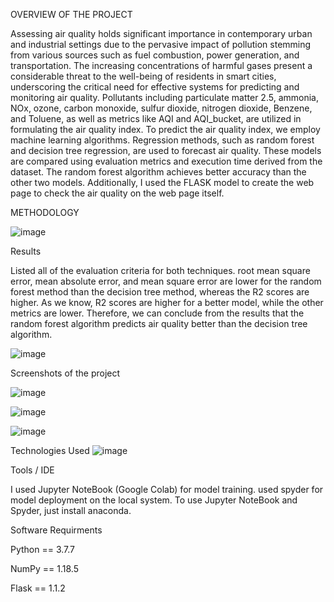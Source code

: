 OVERVIEW OF THE PROJECT

Assessing air quality holds significant importance in contemporary urban and industrial settings due to the pervasive impact of pollution stemming from various sources such as fuel combustion,
power generation, and transportation. The increasing concentrations of harmful gases present a considerable threat to the well-being of residents in smart cities, underscoring the critical need for effective systems for predicting and monitoring air quality. Pollutants including particulate matter 2.5, ammonia, NOx, ozone, carbon monoxide, sulfur dioxide, nitrogen dioxide, Benzene, and Toluene, as well as metrics like AQI and AQI_bucket, are utilized in formulating the air quality index. To predict the air quality index, we employ machine learning algorithms. Regression methods, such as random forest and decision tree regression, are used to forecast air quality. These models are compared using evaluation metrics and execution time derived from the dataset. The random forest algorithm achieves better accuracy than the other two models. Additionally, I used the FLASK model to create the web page to check the air quality on the web page itself.

METHODOLOGY

![image](https://github.com/user-attachments/assets/cf15111b-8758-46ba-ae1f-2aa5314e6616)

Results

Listed all of the evaluation criteria for both techniques. root mean square error, mean absolute error, and mean square error are lower for the random forest method than the decision tree method, whereas the R2 scores are higher. As we know, R2 scores are higher for a better model, while the other metrics are lower. Therefore, we can conclude from the results that the random forest
algorithm predicts air quality better than the decision tree algorithm.

![image](https://github.com/user-attachments/assets/7a5d8b76-8fd0-44da-a281-92e22b6b9642)


Screenshots of the project

![image](https://github.com/user-attachments/assets/11df9028-a096-4a87-9f19-b3fee0fa1f71)


![image](https://github.com/user-attachments/assets/ef8fae18-c143-4430-80d5-02b985b68059)


![image](https://github.com/user-attachments/assets/6e2149a7-b6a5-4dbf-a9f9-975cbcb1f1e7)







Technologies Used
![image](https://github.com/user-attachments/assets/a19f6847-706a-4943-b3e6-72b4af614026)


Tools / IDE

I used Jupyter NoteBook (Google Colab) for model training. used spyder for model deployment on the local system. To use Jupyter NoteBook and Spyder, just install anaconda.

Software Requirments

Python == 3.7.7

NumPy == 1.18.5

Flask == 1.1.2





